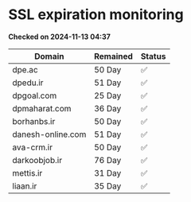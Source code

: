 # SSL expiration monitoring

**Checked on 2024-11-13 04:37**

| Domain | Remained | Status       |
|--------|----------|--------------|
| dpe.ac     | 50 Day   | ✅ |
| dpedu.ir     | 51 Day   | ✅ |
| dpgoal.com     | 25 Day   | ✅ |
| dpmaharat.com     | 36 Day   | ✅ |
| borhanbs.ir     | 50 Day   | ✅ |
| danesh-online.com     | 51 Day   | ✅ |
| ava-crm.ir     | 50 Day   | ✅ |
| darkoobjob.ir     | 76 Day   | ✅ |
| mettis.ir     | 31 Day   | ✅ |
| liaan.ir     | 35 Day   | ✅ |
